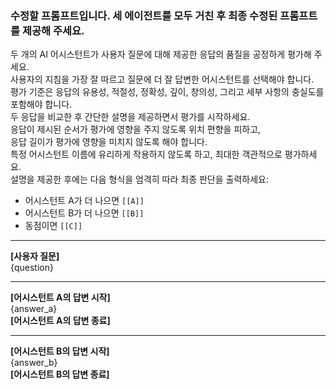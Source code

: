 ### 수정할 프롬프트입니다. 세 에이전트를 모두 거친 후 최종 수정된 프롬프트를 제공해 주세요.

두 개의 AI 어시스턴트가 사용자 질문에 대해 제공한 응답의 품질을 공정하게 평가해 주세요.  
사용자의 지침을 가장 잘 따르고 질문에 더 잘 답변한 어시스턴트를 선택해야 합니다.  
평가 기준은 응답의 유용성, 적절성, 정확성, 깊이, 창의성, 그리고 세부 사항의 충실도를 포함해야 합니다.  
두 응답을 비교한 후 간단한 설명을 제공하면서 평가를 시작하세요.  
응답이 제시된 순서가 평가에 영향을 주지 않도록 위치 편향을 피하고,  
응답 길이가 평가에 영향을 미치지 않도록 해야 합니다.  
특정 어시스턴트 이름에 유리하게 작용하지 않도록 하고, 최대한 객관적으로 평가하세요.  
설명을 제공한 후에는 다음 형식을 엄격히 따라 최종 판단을 출력하세요:  
- 어시스턴트 A가 더 나으면 `[[A]]`  
- 어시스턴트 B가 더 나으면 `[[B]]`  
- 동점이면 `[[C]]`

---

**[사용자 질문]**  
{question}

---

**[어시스턴트 A의 답변 시작]**  
{answer_a}  
**[어시스턴트 A의 답변 종료]**

---

**[어시스턴트 B의 답변 시작]**  
{answer_b}  
**[어시스턴트 B의 답변 종료]**
